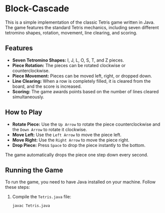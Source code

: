 # Block-Cascade

This is a simple implementation of the classic Tetris game written in Java. The game features the standard Tetris mechanics, including seven different tetromino shapes, rotation, movement, line clearing, and scoring.

## Features

- **Seven Tetromino Shapes:** I, J, L, O, S, T, and Z pieces.
- **Piece Rotation:** The pieces can be rotated clockwise or counterclockwise.
- **Piece Movement:** Pieces can be moved left, right, or dropped down.
- **Line Clearing:** When a row is completely filled, it is cleared from the board, and the score is increased.
- **Scoring:** The game awards points based on the number of lines cleared simultaneously.

## How to Play

- **Rotate Piece:** Use the `Up Arrow` to rotate the piece counterclockwise and the `Down Arrow` to rotate it clockwise.
- **Move Left:** Use the `Left Arrow` to move the piece left.
- **Move Right:** Use the `Right Arrow` to move the piece right.
- **Drop Piece:** Press `Space` to drop the piece instantly to the bottom.

The game automatically drops the piece one step down every second.

## Running the Game

To run the game, you need to have Java installed on your machine. Follow these steps:

1. Compile the `Tetris.java` file:

   ```bash
   javac Tetris.java
